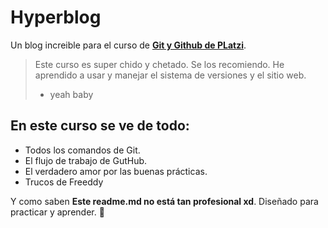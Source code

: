 # Hyperblog
Un blog increible para el curso de [**Git y Github de PLatzi**](https://platzi.com/cursos/git-github/).
>Este curso es super chido y chetado. Se los recomiendo. He aprendido a usar y manejar el sistema de versiones y el sitio web.
>  - yeah baby

## En este curso se ve de todo:
* Todos los comandos de Git.
* El flujo de trabajo de GutHub.
* El verdadero amor por las buenas prácticas.
* Trucos de Freeddy

Y como saben **Este readme.md no está tan profesional xd**. Diseñado para practicar y aprender. 🤑
